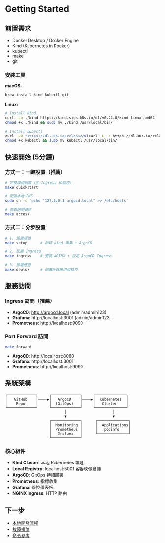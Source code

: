 # Getting Started

## 前置需求

- Docker Desktop / Docker Engine
- Kind (Kubernetes in Docker)
- kubectl
- make
- git

### 安裝工具

**macOS:**
```bash
brew install kind kubectl git
```

**Linux:**
```bash
# Install Kind
curl -Lo ./kind https://kind.sigs.k8s.io/dl/v0.24.0/kind-linux-amd64
chmod +x ./kind && sudo mv ./kind /usr/local/bin/

# Install kubectl
curl -LO "https://dl.k8s.io/release/$(curl -L -s https://dl.k8s.io/release/stable.txt)/bin/linux/amd64/kubectl"
chmod +x kubectl && sudo mv kubectl /usr/local/bin/
```

## 快速開始 (5分鐘)

### 方式一：一鍵設置（推薦）

```bash
# 完整環境設置（含 Ingress 和監控）
make quickstart

# 配置本地 DNS
sudo sh -c 'echo "127.0.0.1 argocd.local" >> /etc/hosts'

# 查看訪問資訊
make access
```

### 方式二：分步設置

```bash
# 1. 設置環境
make setup      # 創建 Kind 叢集 + ArgoCD

# 2. 配置 Ingress
make ingress    # 安裝 NGINX + 設定 ArgoCD Ingress

# 3. 部署應用
make deploy     # 部署所有應用和監控
```

## 服務訪問

### Ingress 訪問（推薦）
- **ArgoCD**: http://argocd.local (admin/admin123)
- **Grafana**: http://localhost:3001 (admin/admin123)
- **Prometheus**: http://localhost:9090

### Port Forward 訪問
```bash
make forward
```
- **ArgoCD**: http://localhost:8080
- **Grafana**: http://localhost:3001
- **Prometheus**: http://localhost:9090

## 系統架構

```
┌─────────────┐     ┌─────────────┐     ┌──────────────┐
│   GitHub    │────▶│   ArgoCD    │────▶│  Kubernetes  │
│    Repo     │     │  (GitOps)   │     │   Cluster    │
└─────────────┘     └─────────────┘     └──────────────┘
                           │                     │
                           ▼                     ▼
                    ┌─────────────┐      ┌──────────────┐
                    │  Monitoring │      │  Applications│
                    │  Prometheus │      │   podinfo    │
                    │   Grafana   │      └──────────────┘
                    └─────────────┘
```

### 核心組件

- **Kind Cluster**: 本地 Kubernetes 環境
- **Local Registry**: localhost:5001 容器映像倉庫
- **ArgoCD**: GitOps 持續部署
- **Prometheus**: 指標收集
- **Grafana**: 監控儀表板
- **NGINX Ingress**: HTTP 路由

## 下一步

- [本地開發流程](local-development.md)
- [故障排除](troubleshooting.md)
- [命令參考](command-reference.md)
